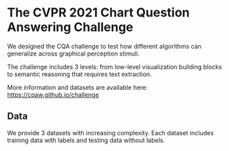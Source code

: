 # The CVPR 2021 Chart Question Answering Challenge

We designed the CQA challenge to test how different algorithms can generalize across graphical perception stimuli.

The challenge includes 3 levels: from low-level visualization building blocks to semantic reasoning that requires text extraction.

More information and datasets are available here: https://cqaw.github.io/challenge

## Data

We provide 3 datasets with increasing complexity. Each dataset includes training data with labels and testing data without labels.

